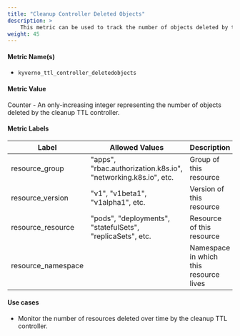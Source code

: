 ```yaml
---
title: "Cleanup Controller Deleted Objects"
description: >
    This metric can be used to track the number of objects deleted by the cleanup TTL controller.
weight: 45
---
```


#### Metric Name(s)

* `kyverno_ttl_controller_deletedobjects`

#### Metric Value

Counter - An only-increasing integer representing the number of objects deleted by the cleanup TTL controller.

#### Metric Labels

| Label | Allowed Values | Description |
| --- | --- | --- |
| resource\_group | "apps", "rbac.authorization.k8s.io", "networking.k8s.io", etc. | Group of this resource |
| resource\_version | "v1", "v1beta1", "v1alpha1", etc. | Version of this resource |
| resource\_resource | "pods", "deployments", "statefulSets", "replicaSets", etc. | Resource of this resource |
| resource\_namespace | | Namespace in which this resource lives |

#### Use cases

* Monitor the number of resources deleted over time by the cleanup TTL controller.


